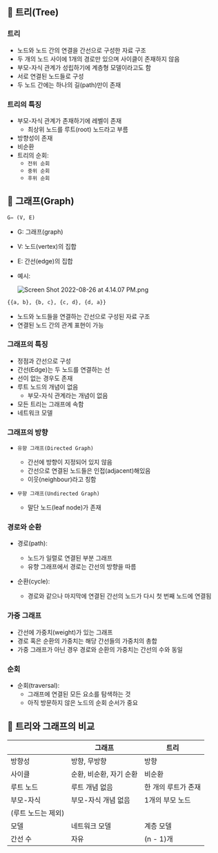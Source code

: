 ## 📘 트리(Tree)

### 트리

- 노드와 노드 간의 연결을 간선으로 구성한 자료 구조
- 두 개의 노드 사이에 1개의 경로만 있으며 사이클이 존재하지 않음
- 부모-자식 관계가 성립하기에 계층형 모델이라고도 함
- 서로 연결된 노드들로 구성
- 두 노드 간에는 하나의 길(path)만이 존재

### 트리의 특징

- 부모-자식 관계가 존재하기에 레벨이 존재
    - 최상위 노드를 루트(root) 노드라고 부름
- 방향성이 존재
- 비순환
- 트리의 순회:
    - `전위 순회`
    - `중위 순회`
    - `후위 순회`

## 📘 그래프(Graph)

```python
G= (V, E)
```

- G: 그래프(graph)
- V: 노드(vertex)의 집합
- E: 간선(edge)의 집합

- 예시:
    
    ![Screen Shot 2022-08-26 at 4.14.07 PM.png](https://s3-us-west-2.amazonaws.com/secure.notion-static.com/7412ebc7-a918-4a14-bb16-a09b51e9cec9/Screen_Shot_2022-08-26_at_4.14.07_PM.png)
    

```python
{{a, b}, {b, c}, {c, d}, {d, a}}
```

- 노드와 노드들을 연결하는 간선으로 구성된 자료 구조
- 연결된 노드 간의 관계 표현이 가능

### 그래프의 특징

- 정점과 간선으로 구성
- 간선(Edge)는 두 노드를 연결하는 선
- 선이 없는 경우도 존재
- 루트 노드의 개념이 없음
    - 부모-자식 관계라는 개념이 없음
- 모든 트리는 그래프에 속함
- 네트워크 모델

### 그래프의 방향

- `유향 그래프(Directed Graph)`
    - 간선에 방향이 지정되어 있지 않음
    - 간선으로 연결된 노드들은 인접(adjacent)해있음
    - 이웃(neighbour)라고 칭함
    
- `무향 그래프(Undirected Graph)`
    - 말단 노드(leaf node)가 존재
    

### 경로와 순환

- 경로(path):
    - 노드가 일렬로 연결된 부분 그래프
    - 유향 그래프에서 경로는 간선의 방향을 따름

- 순환(cycle):
    - 경로와 같으나 마지막에 연결된 간선의 노드가 다시 첫 번째 노드에 연결됨
    

### 가중 그래프

- 간선에 가중치(weight)가 있는 그래프
- 경로 혹은 순환의 가중치는 해당 간선들의 가중치의 총합
- 가중 그래프가 아닌 경우 경로와 순환의 가중치는 간선의 수와 동일

### 순회

- 순회(traversal):
    - 그래프에 연결된 모든 요소를 탐색하는 것
    - 아직 방문하지 않은 노드의 순회 순서가 중요
    

## 📘 트리와 그래프의 비교

|  | 그래프 | 트리 |
| --- | --- | --- |
| 방향성 | 방향, 무방향 | 방향 |
| 사이클 | 순환, 비순환, 자기 순환 | 비순환 |
| 루트 노드 | 루트 개념 없음 | 한 개의 루트가 존재 |
| 부모-자식 | 부모-자식 개념 없음 | 1개의 부모 노드
(루트 노드는 제외) |
| 모델 | 네트워크 모델 | 계층 모델 |
| 간선 수 | 자유  | (n - 1)개 |
